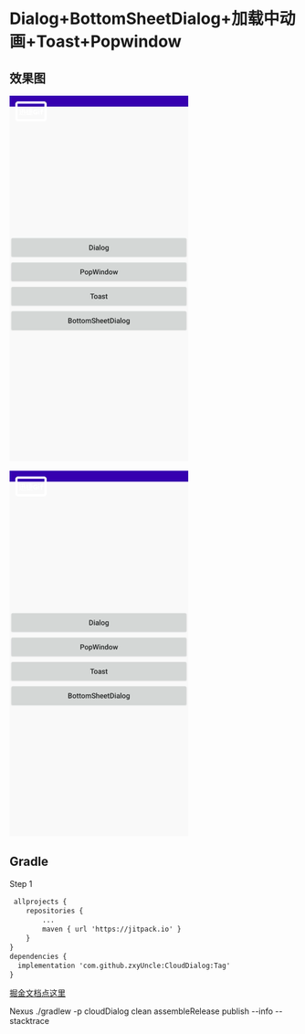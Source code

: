 # Dialog+BottomSheetDialog+加载中动画+Toast+Popwindow
## 效果图
[![](https://raw.githubusercontent.com/zxyUncle/DialogDemo/master/dialog/全部.gif)](https://raw.githubusercontent.com/zxyUncle/DialogDemo/master/dialog/全部.gif)

![此处输入图片的描述][1]

Gradle
-----
Step 1


     allprojects {
		repositories {
			...
			maven { url 'https://jitpack.io' }
		}
	}
	dependencies {
      implementation 'com.github.zxyUncle:CloudDialog:Tag'
	}


[掘金文档点这里][2]


  [1]: https://raw.githubusercontent.com/zxyUncle/DialogDemo/master/dialog/%E5%85%A8%E9%83%A8.gif
  [2]: https://juejin.cn/post/6946458247368802341

Nexus
./gradlew -p cloudDialog clean assembleRelease publish --info --stacktrace